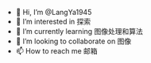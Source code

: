 - 👋 Hi, I’m @LangYa1945
- 👀 I’m interested in 探索
- 🌱 I’m currently learning 图像处理和算法
- 💞️ I’m looking to collaborate on 图像
- 📫 How to reach me 邮箱

<!---
LangYa1945/LangYa1945 is a ✨ special ✨ repository because its `README.md` (this file) appears on your GitHub profile.
You can click the Preview link to take a look at your changes.
--->
